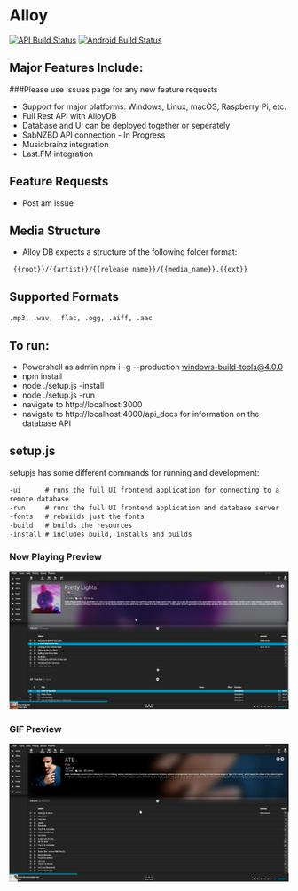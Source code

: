 # Alloy

[![API Build Status](https://jessenelson.visualstudio.com/Alloy/_apis/build/status/Alloy-CI?branchName=master)](https://jessenelson.visualstudio.com/Alloy/_build/latest?definitionId=14&branchName=master)
[![Android Build Status](https://jessenelson.visualstudio.com/Alloy/_apis/build/status/Alloy-Android-CI?branchName=master)](https://jessenelson.visualstudio.com/Alloy/_build/latest?definitionId=18&branchName=master)
## Major Features Include:
###Please use Issues page for any new feature requests
* Support for major platforms: Windows, Linux, macOS, Raspberry Pi, etc.
* Full Rest API with AlloyDB
* Database and UI can be deployed together or seperately
* SabNZBD API connection - In Progress
* Musicbrainz integration
* Last.FM integration

## Feature Requests
* Post am issue

## Media Structure
* Alloy DB expects a structure of the following folder format:
```
 {{root}}/{{artist}}/{{release name}}/{{media_name}}.{{ext}}
```

## Supported Formats
```
.mp3, .wav, .flac, .ogg, .aiff, .aac
```

## To run: 
* Powershell as admin npm i -g --production windows-build-tools@4.0.0
* npm install
* node ./setup.js -install
* node ./setup.js -run
* navigate to http://localhost:3000
* navigate to http://localhost:4000/api_docs for information on the database API

## setup.js
setupjs has some different commands for running and development: 
```
-ui      # runs the full UI frontend application for connecting to a remote database
-run     # runs the full UI frontend application and database server
-fonts   # rebuilds just the fonts
-build   # builds the resources
-install # includes build, installs and builds
```

### Now Playing Preview
![Alt text](/media/preview.png?raw=true "Overall interface")

### GIF Preview
![Alt Text](/media/preview.gif)